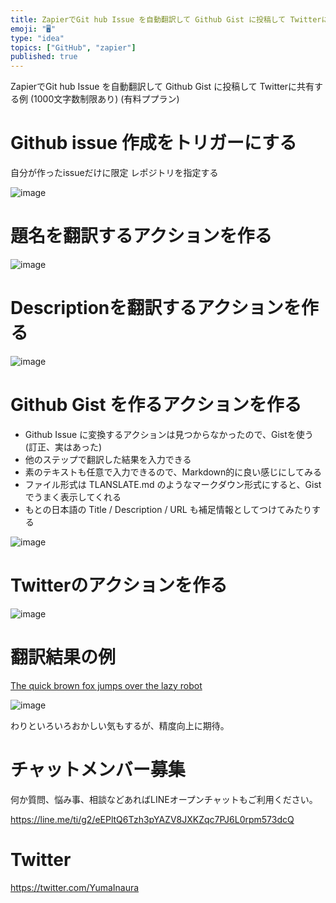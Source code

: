 ```yaml
---
title: ZapierでGit hub Issue を自動翻訳して Github Gist に投稿して Twitterに共有する例 (1000文字数制
emoji: "🖥"
type: "idea"
topics: ["GitHub", "zapier"]
published: true
---
```


ZapierでGit hub Issue を自動翻訳して Github Gist に投稿して Twitterに共有する例 (1000文字数制限あり) (有料ププラン)


# Github issue 作成をトリガーにする

自分が作ったissueだけに限定
レポジトリを指定する

![image](https://user-images.githubusercontent.com/13635059/51799599-491a9c00-2266-11e9-9a27-a2581fe610cc.png)

# 題名を翻訳するアクションを作る

![image](https://user-images.githubusercontent.com/13635059/51799603-5f285c80-2266-11e9-8da1-f0b9b6b2575a.png)

# Descriptionを翻訳するアクションを作る

![image](https://user-images.githubusercontent.com/13635059/51799614-6fd8d280-2266-11e9-8f8d-a26bb4e276a6.png)

# Github Gist を作るアクションを作る

- Github Issue に変換するアクションは見つからなかったので、Gistを使う (訂正、実はあった)
- 他のステップで翻訳した結果を入力できる
- 素のテキストも任意で入力できるので、Markdown的に良い感じにしてみる
- ファイル形式は TLANSLATE.md のようなマークダウン形式にすると、Gistでうまく表示してくれる
- もとの日本語の Title / Description / URL も補足情報としてつけてみたりする


![image](https://user-images.githubusercontent.com/13635059/51799622-82eba280-2266-11e9-8864-41cc9e94baec.png)

# Twitterのアクションを作る

![image](https://user-images.githubusercontent.com/13635059/51799634-cb0ac500-2266-11e9-8799-03200e5f3ef6.png)

# 翻訳結果の例

[The quick brown fox jumps over the lazy robot](https://gist.github.com/YumaInaura/e49c44af68ea0cbc575c2b2d862f7705)


![image](https://user-images.githubusercontent.com/13635059/51799658-2a68d500-2267-11e9-8401-a7388582dbec.png)

わりといろいろおかしい気もするが、精度向上に期待。










<!-- Update From Qiita API -->

# チャットメンバー募集


何か質問、悩み事、相談などあればLINEオープンチャットもご利用ください。

https://line.me/ti/g2/eEPltQ6Tzh3pYAZV8JXKZqc7PJ6L0rpm573dcQ





# Twitter


https://twitter.com/YumaInaura


<!-- Update From Qiita API -->


